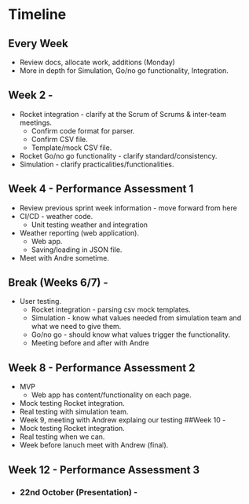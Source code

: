 # Timeline

## Every Week
* Review docs, allocate work, additions (Monday)
* More in depth for Simulation, Go/no go functionality, Integration. 

## Week 2 - 
* Rocket integration - clarify at the Scrum of Scrums & inter-team meetings.
    * Confirm code format for parser.
    * Confirm CSV file.
    * Template/mock CSV file.
* Rocket Go/no go functionality - clarify standard/consistency. 
* Simulation - clarify practicalities/functionalities.

## Week 4 - Performance Assessment 1
* Review previous sprint week information - move forward from here
* CI/CD - weather code.
    * Unit testing weather and integration
* Weather reporting (web application).
    * Web app.
    * Saving/loading in JSON file.
* Meet with Andre sometime.

## Break (Weeks 6/7) -
* User testing.
    * Rocket integration - parsing csv mock templates.
    * Simulation - know what values needed from simulation team and what we need to give them.
    * Go/no go - should know what values trigger the functionality.
    * Meeting before and after with Andre 

## Week 8 - Performance Assessment 2
* MVP
    * Web app has content/functionality on each page.
* Mock testing Rocket integration. 
* Real testing with simulation team.
* Week 9, meeting with Andrew explaing our testing
##Week 10 -
* Mock testing Rocket integration. 
* Real testing when we can.
* Week before lanuch meet with Andrew (final).

## Week 12 - Performance Assessment 3
* ### **22nd October (Presentation)** -